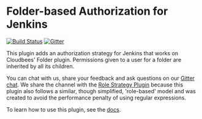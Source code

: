 # Folder-based Authorization for Jenkins

[![Build Status](https://ci.jenkins.io/job/Plugins/job/folder-auth-plugin/job/master/badge/icon)](https://ci.jenkins.io/job/Plugins/job/folder-auth-plugin/job/master/)
[![Gitter](https://badges.gitter.im/jenkinsci/role-strategy-plugin.svg)](https://gitter.im/jenkinsci/role-strategy-plugin?utm_source=badge&utm_medium=badge&utm_campaign=pr-badge)

This plugin adds an authorization strategy for Jenkins that works on Cloudbees' Folder plugin.
Permissions given to a user for a folder are inherited by all its children.

You can chat with us, share your feedback and ask questions on our [Gitter chat](https://gitter.im/jenkinsci/role-strategy-plugin).
We share the channel with the [Role Strategy Plugin](https://github.com/jenkinsci/role-strategy-plugin)
because this plugin also follows a similar, though simplified, 'role-based' model and was created to 
avoid the performance penalty of using regular expressions.

To learn how to use this plugin, see the [docs](/docs/usage.md).
